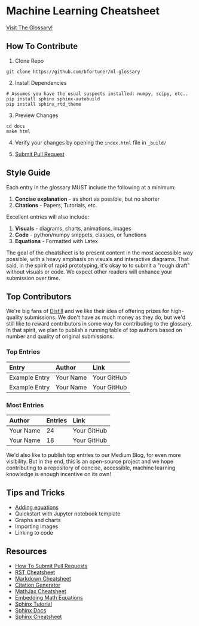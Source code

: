 # Machine Learning Cheatsheet

[Visit The Glossary!](http://ml-glossary.readthedocs.io/en/latest/)

## How To Contribute

1. Clone Repo
```
git clone https://github.com/bfortuner/ml-glossary
```

2. Install Dependencies
```
# Assumes you have the usual suspects installed: numpy, scipy, etc..
pip install sphinx sphinx-autobuild
pip install sphinx_rtd_theme
```

3. Preview Changes
```
cd docs
make html
```

4. Verify your changes by opening the `index.html` file in `_build/`

5. [Submit Pull Request](https://help.github.com/articles/creating-a-pull-request/)



## Style Guide

Each entry in the glossary MUST include the following at a minimum:

1. **Concise explanation** - as short as possible, but no shorter
2. **Citations** - Papers, Tutorials, etc.

Excellent entries will also include:

1. **Visuals** - diagrams, charts, animations, images
2. **Code** - python/numpy snippets, classes, or functions
3. **Equations** - Formatted with Latex

The goal of the cheatsheet is to present content in the most accessible way possible, with a heavy emphasis on visuals and interactive diagrams. That said, in the spirit of rapid prototyping, it's okay to to submit a "rough draft" without visuals or code. We expect other readers will enhance your submission over time.

## Top Contributors

We're big fans of [Distill](http://distill.pub/prize) and we like their idea of offering prizes for high-quality submissions. We don't have as much money as they do, but we'd still like to reward contributors in some way for contributing to the glossary. In that spirit, we plan to publish a running table of top authors based on number and quality of original submissions:

### Top Entries

| Entry         | Author        | Link         |
|:------------- |:------------- |:-------------|
| Example Entry | Your Name     | Your GitHub  |
| Example Entry | Your Name     | Your GitHub  |

### Most Entries

| Author        | Entries  | Link         |
|:------------- |:---------|:-------------|
| Your Name     | 24       | Your GitHub  |
| Your Name     | 18       | Your GitHub  |

We'd also like to publish top entries to our Medium Blog, for even more visibility. But in the end, this is an open-source project and we hope contributing to a repository of concise, accessible, machine learning knowledge is enough incentive on its own!

## Tips and Tricks

* [Adding equations](http://www.sphinx-doc.org/en/stable/ext/math.html)
* Quickstart with Jupyter notebook template
* Graphs and charts
* Importing images
* Linking to code

## Resources

* [How To Submit Pull Requests](https://help.github.com/articles/creating-a-pull-request/)
* [RST Cheatsheet](http://docutils.sourceforge.net/docs/user/rst/quickref.html)
* [Markdown Cheatsheet](https://github.com/adam-p/markdown-here/wiki/Markdown-Cheatsheet)
* [Citation Generator](http://www.citationmachine.net)
* [MathJax Cheatsheet](https://math.meta.stackexchange.com/questions/5020/mathjax-basic-tutorial-and-quick-reference)
* [Embedding Math Equations](http://www.sphinx-doc.org/en/stable/ext/math.html)
* [Sphinx Tutorial](https://pythonhosted.org/an_example_pypi_project/sphinx.html)
* [Sphinx Docs](http://www.sphinx-doc.org/en/stable/markup/code.html)
* [Sphinx Cheatsheet](http://openalea.gforge.inria.fr/doc/openalea/doc/_build/html/source/sphinx/rest_syntax.html)

